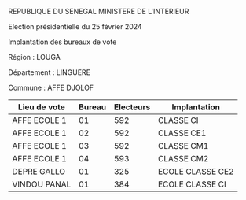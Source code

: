 REPUBLIQUE DU SENEGAL MINISTERE DE L'INTERIEUR

Election présidentielle du 25 février 2024

Implantation des bureaux de vote

Région : LOUGA

Département : LINGUERE

Commune : AFFE DJOLOF

| Lieu de vote | Bureau | Electeurs | Implantation |
| - | - | - | - |
| AFFE ECOLE 1 | 01 | 592 | CLASSE CI |
| AFFE ECOLE 1 | 02 | 592 | CLASSE CE1 |
| AFFE ECOLE 1 | 03 | 592 | CLASSE CM1 |
| AFFE ECOLE 1 | 04 | 593 | CLASSE CM2 |
| DEPRE GALLO | 01 | 325 | ECOLE CLASSE CE2 |
| VINDOU PANAL | 01 | 384 | ECOLE CLASSE CI |

<!-- PageNumber="1/20" -->
